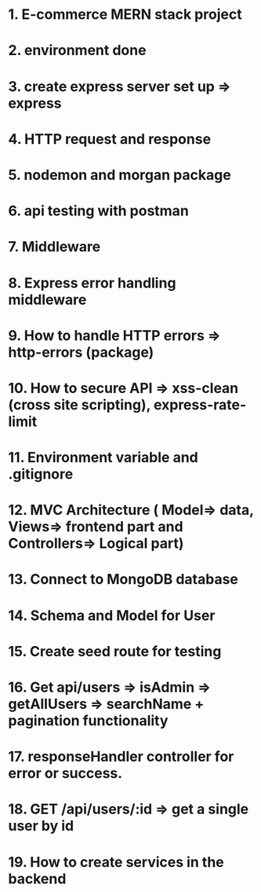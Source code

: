 # 1. E-commerce MERN stack project

# 2. environment done

# 3. create express server set up => express

# 4. HTTP request and response

# 5. nodemon and morgan package

# 6. api testing with postman

# 7. Middleware

# 8. Express error handling middleware

# 9. How to handle HTTP errors => http-errors (package)

# 10. How to secure API => xss-clean (cross site scripting), express-rate-limit

# 11. Environment variable and .gitignore

# 12. MVC Architecture ( Model=> data, Views=> frontend part and Controllers=> Logical part)

# 13. Connect to MongoDB database

# 14. Schema and Model for User

# 15. Create seed route for testing

# 16. Get api/users => isAdmin => getAllUsers => searchName + pagination functionality

# 17. responseHandler controller for error or success.

# 18. GET /api/users/:id => get a single user by id

# 19. How to create services in the backend

